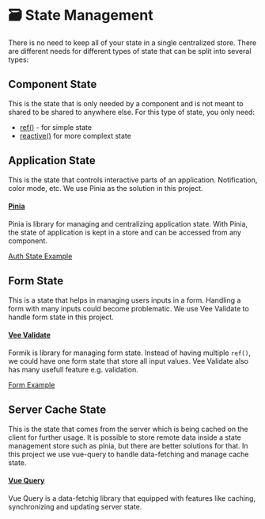 # 🗃️ State Management

There is no need to keep all of your state in a single centralized store. There are different needs for different types of state that can be split into several types:

## Component State

This is the state that is only needed by a component and is not meant to shared to be shared to anywhere else. For this type of state, you only need:

- [ref()](https://vuejs.org/api/reactivity-core#ref) - for simple state
- [reactive()](https://vuejs.org/api/reactivity-core#reactive) for more complext state

## Application State

This is the state that controls interactive parts of an application. Notification, color mode, etc. We use Pinia as the solution in this project.

#### [Pinia](https://pinia.vuejs.org)

Pinia is library for managing and centralizing application state. With Pinia, the state of application is kept in a store and can be accessed from any component.

[Auth State Example](../src/stores/useAuthStore.ts)

## Form State

This is a state that helps in managing users inputs in a form. Handling a form with many inputs could become problematic. We use Vee Validate to handle form state in this project.

#### [Vee Validate](https://vee-validate.logaretm.com)

Formik is library for managing form state. Instead of having multiple `ref()`, we could have one form state that store all input values. Vee Validate also has many usefull feature e.g. validation.

[Form Example](../src/pages/auth/login/components/LoginForm.vue)

## Server Cache State

This is the state that comes from the server which is being cached on the client for further usage. It is possible to store remote data inside a state management store such as pinia, but there are better solutions for that. In this project we use vue-query to handle data-fetching and manage cache state.

#### [Vue Query](https://tanstack.com/query/v5/docs/framework/vue/overview)

Vue Query is a data-fetchig library that equipped with features like caching, synchronizing and updating server state.
